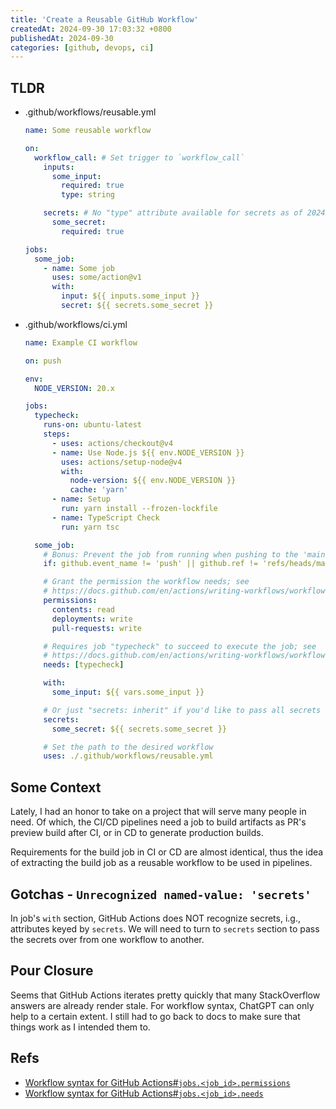 ```yaml
---
title: 'Create a Reusable GitHub Workflow'
createdAt: 2024-09-30 17:03:32 +0800
publishedAt: 2024-09-30
categories: [github, devops, ci]
---
```


## TLDR

- .github/workflows/reusable.yml

  ```yaml
  name: Some reusable workflow

  on:
    workflow_call: # Set trigger to `workflow_call`
      inputs:
        some_input:
          required: true
          type: string

      secrets: # No "type" attribute available for secrets as of 2024-09-30
        some_secret:
          required: true

  jobs:
    some_job:
      - name: Some job
        uses: some/action@v1
        with:
          input: ${{ inputs.some_input }}
          secret: ${{ secrets.some_secret }}
  ```

- .github/workflows/ci.yml

  ```yaml
  name: Example CI workflow

  on: push

  env:
    NODE_VERSION: 20.x

  jobs:
    typecheck:
      runs-on: ubuntu-latest
      steps:
        - uses: actions/checkout@v4
        - name: Use Node.js ${{ env.NODE_VERSION }}
          uses: actions/setup-node@v4
          with:
            node-version: ${{ env.NODE_VERSION }}
            cache: 'yarn'
        - name: Setup
          run: yarn install --frozen-lockfile
        - name: TypeScript Check
          run: yarn tsc

    some_job:
      # Bonus: Prevent the job from running when pushing to the 'main' branch
      if: github.event_name != 'push' || github.ref != 'refs/heads/main'

      # Grant the permission the workflow needs; see
      # https://docs.github.com/en/actions/writing-workflows/workflow-syntax-for-github-actions#jobsjob_idpermissions
      permissions:
        contents: read
        deployments: write
        pull-requests: write

      # Requires job "typecheck" to succeed to execute the job; see
      # https://docs.github.com/en/actions/writing-workflows/workflow-syntax-for-github-actions#jobsjob_idneeds
      needs: [typecheck]

      with:
        some_input: ${{ vars.some_input }}

      # Or just "secrets: inherit" if you'd like to pass all secrets over
      secrets:
        some_secret: ${{ secrets.some_secret }}

      # Set the path to the desired workflow
      uses: ./.github/workflows/reusable.yml
  ```

## Some Context

Lately, I had an honor to take on a project that will serve many people in need. Of which, the CI/CD pipelines need a job to build artifacts as PR's preview build after CI, or in CD to generate production builds.

Requirements for the build job in CI or CD are almost identical, thus the idea of extracting the build job as a reusable workflow to be used in pipelines.

## Gotchas - `Unrecognized named-value: 'secrets'`

In job's `with` section, GitHub Actions does NOT recognize secrets, i.g., attributes keyed by `secrets`. We will need to turn to `secrets` section to pass the secrets over from one workflow to another.

## Pour Closure

Seems that GitHub Actions iterates pretty quickly that many StackOverflow answers are already render stale. For workflow syntax, ChatGPT can only help to a certain extent. I still had to go back to docs to make sure that things work as I intended them to.

## Refs

- [Workflow syntax for GitHub Actions#`jobs.<job_id>.permissions`](https://docs.github.com/en/actions/writing-workflows/workflow-syntax-for-github-actions#jobsjob_idpermissions)
- [Workflow syntax for GitHub Actions#`jobs.<job_id>.needs`](https://docs.github.com/en/actions/writing-workflows/workflow-syntax-for-github-actions#jobsjob_idneeds)
